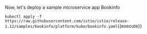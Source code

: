 Now, let's deploy a sample microservice app Bookinfo

`kubectl apply -f https://raw.githubusercontent.com/istio/istio/release-1.12/samples/bookinfo/platform/kube/bookinfo.yaml`{{execute}}
